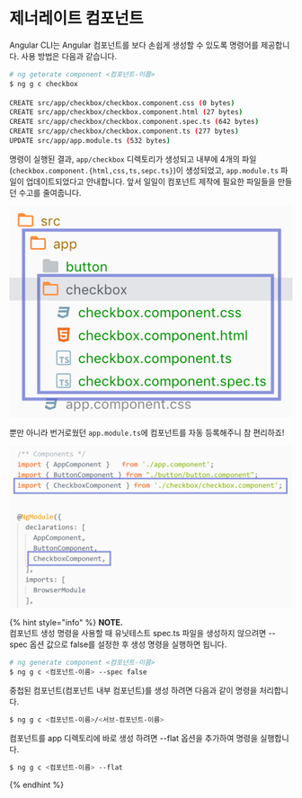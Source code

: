 # 제너레이트 컴포넌트

Angular CLI는 Angular 컴포넌트를 보다 손쉽게 생성할 수 있도록 명령어를 제공합니다. 사용 방법은 다음과 같습니다.

```bash
# ng geterate component <컴포넌트-이름>
$ ng g c checkbox

CREATE src/app/checkbox/checkbox.component.css (0 bytes)
CREATE src/app/checkbox/checkbox.component.html (27 bytes)
CREATE src/app/checkbox/checkbox.component.spec.ts (642 bytes)
CREATE src/app/checkbox/checkbox.component.ts (277 bytes)
UPDATE src/app/app.module.ts (532 bytes)
```

명령이 실행된 결과, `app/checkbox` 디렉토리가 생성되고 내부에 4개의 파일\(`checkbox.component.{html,css,ts,sepc.ts}`\)이 생성되었고, `app.module.ts` 파일이 업데이트되었다고 안내합니다. 앞서 일일이 컴포넌트 제작에 필요한 파일들을 만들던 수고를 줄여줍니다.

![](../.gitbook/assets/comp-cli.png)

뿐만 아니라 번거로웠던 `app.module.ts`에 컴포넌트를 자동 등록해주니 참 편리하죠!

![](../.gitbook/assets/comp-module.png)

{% hint style="info" %}
**NOTE.**   
컴포넌트 생성 명령을 사용할 때 유닛테스트 spec.ts 파일을 생성하지 않으려면 --spec 옵션 값으로 false를 설정한 후 생성 명령을 실행하면 됩니다.

```bash
# ng generate component <컴포넌트-이름>
$ ng g c <컴포넌트-이름> --spec false
```

중첩된 컴포넌트\(컴포넌트 내부 컴포넌트\)를 생성 하려면 다음과 같이 명령을 처리합니다.

```bash
$ ng g c <컴포넌트-이름>/<서브-컴포넌트-이름>
```

컴포넌트를 app 디렉토리에 바로 생성 하려면 --flat 옵션을 추가하여 명령을 실행합니다.

```bash
$ ng g c <컴포넌트-이름> --flat
```
{% endhint %}



